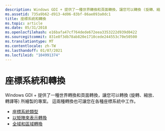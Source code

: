 ```yaml
---
description: Windows GDI + 提供了一種世界轉換和頁面轉換，讓您可以轉換 (旋轉、縮放、轉譯等) 所繪製的專案。 這兩種轉換也可讓您在各種座標系統中工作。
ms.assetid: 735a9b62-d913-4d06-83bf-86ae093a0dc1
title: 座標系統和轉換
ms.topic: article
ms.date: 05/31/2018
ms.openlocfilehash: e16bafa47cf764dede672eea3353222d939d0422
ms.sourcegitcommit: 831e8f3db78ab820e1710cede244553c70e50500
ms.translationtype: MT
ms.contentlocale: zh-TW
ms.lasthandoff: 01/07/2021
ms.locfileid: "104991374"
---
```

# <a name="coordinate-systems-and-transformations"></a>座標系統和轉換

Windows GDI + 提供了一種世界轉換和頁面轉換，讓您可以轉換 (旋轉、縮放、轉譯等) 所繪製的專案。 這兩種轉換也可讓您在各種座標系統中工作。

-   [座標系統類型](-gdiplus-types-of-coordinate-systems-about.md)
-   [以矩陣來表示轉換](-gdiplus-matrix-representation-of-transformations-about.md)
-   [全域和區域轉換](-gdiplus-global-and-local-transformations-about.md)

 

 



